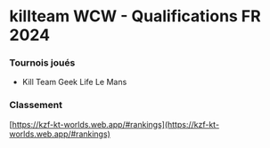# killteam WCW - Qualifications FR 2024

### Tournois joués

- Kill Team Geek Life Le Mans


### Classement

[https://kzf-kt-worlds.web.app/#rankings](https://kzf-kt-worlds.web.app/#rankings)
